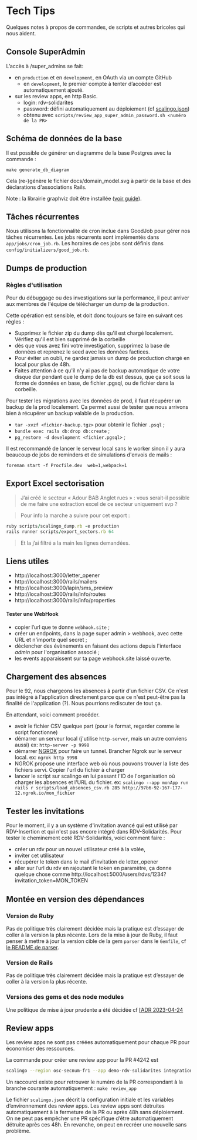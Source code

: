 # Tech Tips

Quelques notes à propos de commandes, de scripts et autres bricoles qui nous aident.

## Console SuperAdmin

L’accès à /super_admins se fait:
* en `production` et en `development`, en OAuth via un compte GitHub
    * en `development`, le premier compte à tenter d’accéder est automatiquement ajouté.
* sur les review apps, en http Basic.
    * login: rdv-solidarites
    * password: défini automatiquement au déploiement (cf [scalingo.json](scalingo.json))
    * obtenu avec `scripts/review_app_super_admin_password.sh <numéro de la PR>`

## Schéma de données de la base

Il est possible de générer un diagramme de la base Postgres avec la commande :

```shell
make generate_db_diagram
```

Cela (re-)génère le fichier docs/domain_model.svg à partir de la base et des déclarations d'associations Rails.

Note : la librairie graphviz doit être installée ([voir guide](https://voormedia.github.io/rails-erd/install.html)).

## Tâches récurrentes

Nous utilisons la fonctionnalité de cron inclue dans GoodJob pour gérer nos tâches récurrentes.
Les jobs récurrents sont implémentés dans `app/jobs/cron_job.rb`.
Les horaires de ces jobs sont définis dans `config/initializers/good_job.rb`.

## Dumps de production

### Règles d'utilisation

Pour du débuggage ou des investigations sur la performance, il peut arriver aux membres de l'équipe de télécharger un dump de la production.

Cette opération est sensible, et doit donc toujours se faire en suivant ces règles :
- Supprimez le fichier zip du dump dès qu'il est chargé localement. Vérifiez qu'il est bien supprimé de la corbeille
- dès que vous avez fini votre investigation, supprimez la base de données et reprenez le seed avec les données factices.
- Pour éviter un oubli, ne gardez jamais un dump de production chargé en local pour plus de 48h.
- Faites attention à ce qu'il n'y ai pas de backup automatique de votre disque dur pendant que le dump de la db est dessus, que ça soit sous la forme de données en base, de fichier .pgsql, ou de fichier dans la corbeille.

Pour tester les migrations avec les données de prod, il faut récupérer un backup de la prod localement. Ça permet aussi de tester que nous arrivons bien à récupérer un backup valable de la production.

- `tar -xvzf <fichier-backup.tgz>` pour obtenir le fichier `.psql` ;
- `bundle exec rails db:drop db:create` ;
- `pg_restore -d development <fichier.pgsql>` ;

Il est recommandé de lancer le serveur local sans le worker sinon il y aura beaucoup de jobs de reminders et de simulations d'envois de mails :

`foreman start -f Procfile.dev  web=1,webpack=1`

## Export Excel sectorisation

> J’ai créé le secteur « Adour BAB Anglet rues » : vous serait-il possible de me faire une extraction excel de ce secteur uniquement svp ?

> Pour info la marche a suivre pour cet export :

```ruby
ruby scripts/scalingo_dump.rb -e production
rails runner scripts/export_sectors.rb 64
```

> Et la j’ai filtré a la main les lignes demandées.

## Liens utiles

- http://localhost:3000/letter_opener
- http://localhost:3000/rails/mailers
- http://localhost:3000/lapin/sms_preview
- http://localhost:3000/rails/info/routes
- http://localhost:3000/rails/info/properties


#### Tester une WebHook

- copier l’url que te donne `webhook.site` ;
- créer un endpoints, dans la page super admin > webhook, avec cette URL et n'importe quel secret ;
- déclencher des évènements en faisant des actions depuis l'interface _admin_ pour l'organisation associé ;
- les events apparaissent sur ta page webhook.site laissé ouverte.

## Chargement des absences

Pour le 92, nous chargeons les absences à partir d'un fichier CSV. Ce n'est pas intégré à l'application directement parce que ce n'est peut-être pas la finalité de l'application (?). Nous pourrions rediscuter de tout ça.

En attendant, voici comment procéder.
- avoir le fichier CSV quelque part (pour le format, regarder comme le script fonctionne)
- démarrer un serveur local (j'utilise `http-server`, mais un autre conviens aussi) ex: `http-server -p 9998`
- démarrer [NGROK](https://ngrok.com/) pour faire un tunnel. Brancher Ngrok sur le serveur local. ex: `ngrok http 9998`
- NGROK propose une interface web où nous pouvons trouver la liste des fichiers servi. Copier l'url du fichier à charger
- lancer le script sur scalingo en lui passant l'ID de l'organisation où charger les absences et l'URL du fichier. ex: `scalingo --app monApp run rails r scripts/load_absences_csv.rb 285 http://97b6-92-167-177-12.ngrok.io/mon_fichier`

## Tester les invitations

Pour le moment, il y a un système d'invitation avancé qui est utilisé par RDV-Insertion et qui n'est pas encore intégré dans RDV-Solidarités. Pour tester le cheminement coté RDV-Solidarités, voici comment faire :

- créer un rdv pour un nouvel utilisateur créé à la volée,
- inviter cet utilisateur
- récupérer le token dans le mail d‘invitation de letter_opener
- aller sur l’url du rdv en rajoutant le token en paramètre, ça donne quelque chose comme http://localhost:5000/users/rdvs/1234?invitation_token=MON_TOKEN

## Montée en version des dépendances

### Version de Ruby
Pas de politique très clairement décidée mais la pratique est d’essayer de coller à la version la plus récente. Lors de la mise à jour de Ruby, il faut penser à mettre à jour la version cible de la gem `parser` dans le `Gemfile`, cf [le README de parser](https://github.com/whitequark/parser#compatibility-with-ruby-mri).

### Version de Rails
Pas de politique très clairement décidée mais la pratique est d’essayer de coller à la version la plus récente.

### Versions des gems et des node modules
Une politique de mise à jour prudente a été décidée cf [l’ADR 2023-04-24](https://github.com/betagouv/rdv-service-public/blob/production/docs/decisions/2023-04-24-politique-maj-gems.md)

## Review apps

Les review apps ne sont pas créées automatiquement pour chaque PR pour économiser des ressources.

La commande pour créer une review app pour la PR #4242 est

```bash
scalingo --region osc-secnum-fr1 --app demo-rdv-solidarites integration-link-manual-review-app 4242
```

Un raccourci existe pour retrouver le numéro de la PR correspondant à la branche courante automatiquement : `make review_app`

Le fichier `scalingo.json` décrit la configuration initiale et les variables d’environnement des review apps.
Les review apps sont détruites automatiquement à la fermeture de la PR ou après 48h sans déploiement.
On ne peut pas empêcher une PR spécifique d’être automatiquement détruite après ces 48h.
En revanche, on peut en recréer une nouvelle sans problème.

